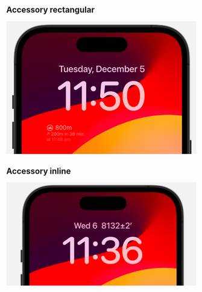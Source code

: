 ## Accessory rectangular

![Accessory rectangular widget screenshot](widget-accessory-rectangular.png)

## Accessory inline

![Accessory inline widget screenshot](widget-accessory-inline.png)
